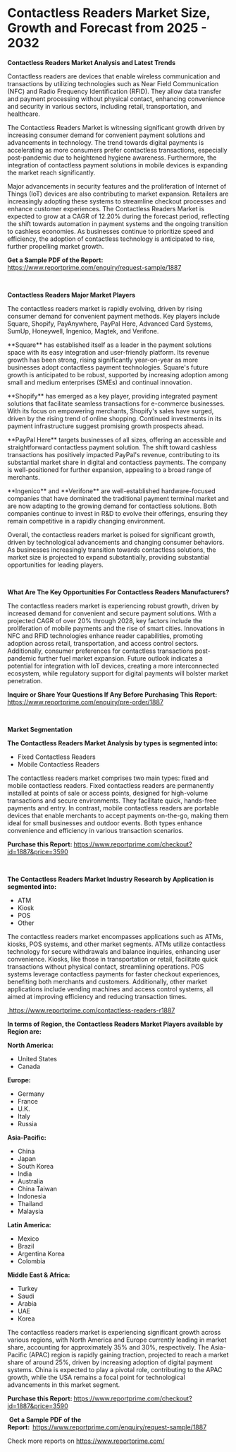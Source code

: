 <p><h1>Contactless Readers Market Size, Growth and Forecast from 2025 - 2032</h1></p><p><strong>Contactless Readers Market Analysis and Latest Trends</strong></p>
<p><p>Contactless readers are devices that enable wireless communication and transactions by utilizing technologies such as Near Field Communication (NFC) and Radio Frequency Identification (RFID). They allow data transfer and payment processing without physical contact, enhancing convenience and security in various sectors, including retail, transportation, and healthcare.</p><p>The Contactless Readers Market is witnessing significant growth driven by increasing consumer demand for convenient payment solutions and advancements in technology. The trend towards digital payments is accelerating as more consumers prefer contactless transactions, especially post-pandemic due to heightened hygiene awareness. Furthermore, the integration of contactless payment solutions in mobile devices is expanding the market reach significantly.</p><p>Major advancements in security features and the proliferation of Internet of Things (IoT) devices are also contributing to market expansion. Retailers are increasingly adopting these systems to streamline checkout processes and enhance customer experiences. The Contactless Readers Market is expected to grow at a CAGR of 12.20% during the forecast period, reflecting the shift towards automation in payment systems and the ongoing transition to cashless economies. As businesses continue to prioritize speed and efficiency, the adoption of contactless technology is anticipated to rise, further propelling market growth.</p></p>
<p><strong>Get a Sample PDF of the Report:&nbsp;</strong> <a href="https://www.reportprime.com/enquiry/request-sample/1887?utm_campaign=2267&utm_medium=2&utm_source=Github&utm_content=ia&utm_term=18032025&utm_id=contactless-readers">https://www.reportprime.com/enquiry/request-sample/1887</a></p>
<p>&nbsp;</p>
<p><strong>Contactless Readers Major Market Players</strong></p>
<p><p>The contactless readers market is rapidly evolving, driven by rising consumer demand for convenient payment methods. Key players include Square, Shopify, PayAnywhere, PayPal Here, Advanced Card Systems, SumUp, Honeywell, Ingenico, Magtek, and Verifone.</p><p>**Square** has established itself as a leader in the payment solutions space with its easy integration and user-friendly platform. Its revenue growth has been strong, rising significantly year-on-year as more businesses adopt contactless payment technologies. Square's future growth is anticipated to be robust, supported by increasing adoption among small and medium enterprises (SMEs) and continual innovation.</p><p>**Shopify** has emerged as a key player, providing integrated payment solutions that facilitate seamless transactions for e-commerce businesses. With its focus on empowering merchants, Shopify's sales have surged, driven by the rising trend of online shopping. Continued investments in its payment infrastructure suggest promising growth prospects ahead.</p><p>**PayPal Here** targets businesses of all sizes, offering an accessible and straightforward contactless payment solution. The shift toward cashless transactions has positively impacted PayPal's revenue, contributing to its substantial market share in digital and contactless payments. The company is well-positioned for further expansion, appealing to a broad range of merchants.</p><p>**Ingenico** and **Verifone** are well-established hardware-focused companies that have dominated the traditional payment terminal market and are now adapting to the growing demand for contactless solutions. Both companies continue to invest in R&D to evolve their offerings, ensuring they remain competitive in a rapidly changing environment.</p><p>Overall, the contactless readers market is poised for significant growth, driven by technological advancements and changing consumer behaviors. As businesses increasingly transition towards contactless solutions, the market size is projected to expand substantially, providing substantial opportunities for leading players.</p></p>
<p>&nbsp;</p>
<p><strong>What Are The Key Opportunities For Contactless Readers Manufacturers?</strong></p>
<p><p>The contactless readers market is experiencing robust growth, driven by increased demand for convenient and secure payment solutions. With a projected CAGR of over 20% through 2028, key factors include the proliferation of mobile payments and the rise of smart cities. Innovations in NFC and RFID technologies enhance reader capabilities, promoting adoption across retail, transportation, and access control sectors. Additionally, consumer preferences for contactless transactions post-pandemic further fuel market expansion. Future outlook indicates a potential for integration with IoT devices, creating a more interconnected ecosystem, while regulatory support for digital payments will bolster market penetration.</p></p>
<p><strong>Inquire or Share Your Questions If Any Before Purchasing This Report:</strong> <a href="https://www.reportprime.com/enquiry/pre-order/1887?utm_campaign=2267&utm_medium=2&utm_source=Github&utm_content=ia&utm_term=18032025&utm_id=contactless-readers">https://www.reportprime.com/enquiry/pre-order/1887</a></p>
<p>&nbsp;</p>
<p><strong>Market Segmentation</strong></p>
<p><strong>The Contactless Readers Market Analysis by types is segmented into:</strong></p>
<p><ul><li>Fixed Contactless Readers</li><li>Mobile Contactless Readers</li></ul></p>
<p><p>The contactless readers market comprises two main types: fixed and mobile contactless readers. Fixed contactless readers are permanently installed at points of sale or access points, designed for high-volume transactions and secure environments. They facilitate quick, hands-free payments and entry. In contrast, mobile contactless readers are portable devices that enable merchants to accept payments on-the-go, making them ideal for small businesses and outdoor events. Both types enhance convenience and efficiency in various transaction scenarios.</p></p>
<p><strong>Purchase this Report:&nbsp;</strong><a href="https://www.reportprime.com/checkout?id=1887&price=3590&utm_campaign=2267&utm_medium=2&utm_source=Github&utm_content=ia&utm_term=18032025&utm_id=contactless-readers">https://www.reportprime.com/checkout?id=1887&price=3590</a></p>
<p>&nbsp;</p>
<p><strong>The Contactless Readers Market Industry Research by Application is segmented into:</strong></p>
<p><ul><li>ATM</li><li>Kiosk</li><li>POS</li><li>Other</li></ul></p>
<p><p>The contactless readers market encompasses applications such as ATMs, kiosks, POS systems, and other market segments. ATMs utilize contactless technology for secure withdrawals and balance inquiries, enhancing user convenience. Kiosks, like those in transportation or retail, facilitate quick transactions without physical contact, streamlining operations. POS systems leverage contactless payments for faster checkout experiences, benefiting both merchants and customers. Additionally, other market applications include vending machines and access control systems, all aimed at improving efficiency and reducing transaction times.</p></p>
<p><a href="https://www.reportprime.com/contactless-readers-r1887?utm_campaign=2267&utm_medium=2&utm_source=Github&utm_content=ia&utm_term=18032025&utm_id=contactless-readers">&nbsp;https://www.reportprime.com/contactless-readers-r1887</a></p>
<p><strong>In terms of Region, the Contactless Readers Market Players available by Region are:</strong></p>
<p>
    <p> <strong> North America: </strong>
        <ul>
            <li>United States</li>
            <li>Canada</li>
        </ul>
        </p> 
    <p> <strong> Europe: </strong>
        <ul>
            <li>Germany</li>
            <li>France</li>
            <li>U.K.</li>
            <li>Italy</li>
            <li>Russia</li>
        </ul>
        </p> 
    <p> <strong> Asia-Pacific: </strong>
        <ul>
            <li>China</li>
            <li>Japan</li>
            <li>South Korea</li>
            <li>India</li>
            <li>Australia</li>
            <li>China Taiwan</li>
            <li>Indonesia</li>
            <li>Thailand</li>
            <li>Malaysia</li>
        </ul>
        </p> 
    <p> <strong> Latin America: </strong>
        <ul>
            <li>Mexico</li>
            <li>Brazil</li>
            <li>Argentina Korea</li>
            <li>Colombia</li>
        </ul>
        </p> 
    <p> <strong> Middle East & Africa: </strong>
        <ul>
            <li>Turkey</li>
            <li>Saudi</li>
            <li>Arabia</li>
            <li>UAE</li>
            <li>Korea</li>
        </ul>
    </p>
    </p>
<p><p>The contactless readers market is experiencing significant growth across various regions, with North America and Europe currently leading in market share, accounting for approximately 35% and 30%, respectively. The Asia-Pacific (APAC) region is rapidly gaining traction, projected to reach a market share of around 25%, driven by increasing adoption of digital payment systems. China is expected to play a pivotal role, contributing to the APAC growth, while the USA remains a focal point for technological advancements in this market segment.</p></p>
<p><strong>Purchase this Report: </strong><a href="https://www.reportprime.com/checkout?id=1887&price=3590&utm_campaign=2267&utm_medium=2&utm_source=Github&utm_content=ia&utm_term=18032025&utm_id=contactless-readers">https://www.reportprime.com/checkout?id=1887&price=3590</a></p>
<p>&nbsp;<strong>Get a Sample PDF of the Report:&nbsp;&nbsp;</strong><a href="https://www.reportprime.com/enquiry/request-sample/1887?utm_campaign=2267&utm_medium=2&utm_source=Github&utm_content=ia&utm_term=18032025&utm_id=contactless-readers">https://www.reportprime.com/enquiry/request-sample/1887</a></p>
<p><strong></strong></p>
<p>Check more reports on <a href="https://www.reportprime.com/?utm_campaign=2267&utm_medium=2&utm_source=Github&utm_content=ia&utm_term=18032025&utm_id=contactless-readers">https://www.reportprime.com/</a></p>